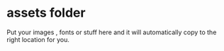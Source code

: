 # assets folder

Put your images , fonts or stuff here and it will automatically copy to the right location for you. 
